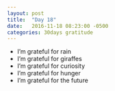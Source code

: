 ```yaml
---
layout: post
title:  "Day 18"
date:   2016-11-18 08:23:00 -0500
categories: 30days gratitude
---
```


* I’m grateful for rain
* I’m grateful for giraffes
* I’m grateful for curiosity
* I’m grateful for hunger
* I’m grateful for the future